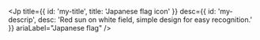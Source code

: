 <Jp
  title={{ id: 'my-title', title: 'Japanese flag icon' }}
  desc={{ id: 'my-descrip', desc: 'Red sun on white field, simple design for easy recognition.' }}
  ariaLabel="Japanese flag"
/>